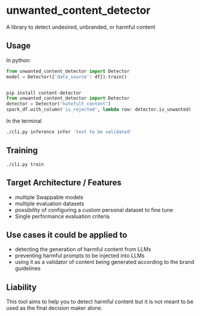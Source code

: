 # unwanted_content_detector

A library to detect undesired, unbranded, or harmful content

## Usage

In python:

```py
from unwanted_content_detector import Detector
model = Detector({'data_source': df}).train()


pip install content-detector
from unwanted_content_detector import Detector
detector = Detector('hatefult_content')
spark_df.with_column('is_rejected', lambda row: detector.is_unwanted)
```

In the terminal

```sh
./cli.py inference infer 'text to be validated'
```

## Training 

```
./cli.py train
```


## Target Architecture / Features 

- multiple Swappable models
- multiple evaluation datasets
- possibility of configuring a custom personal dataset to fine tune
- Single performance evaluation criteria

## Use cases it could be applied to

- detecting the generation of harmful content from LLMs
- preventing harmful prompts to be injected into LLMs
- using it as a validator of content being generated according to the brand guidelines


## Liability

This tool aims to help you to detect harmful content but it is not meant to be used as the final decision maker alone. 
